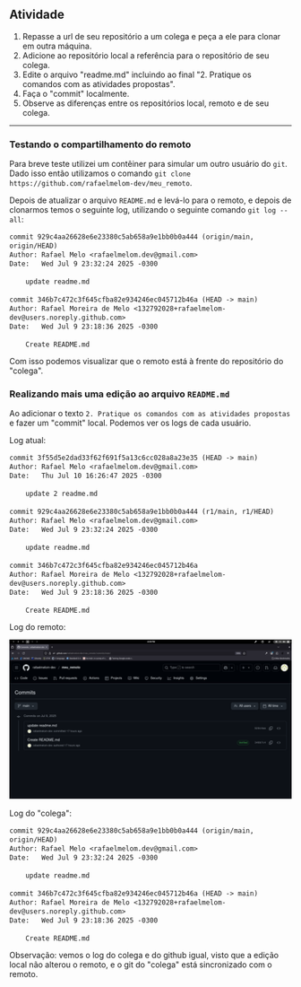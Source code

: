 ## Atividade

1. Repasse a url de seu repositório a um colega e peça a ele para clonar em outra máquina.
2. Adicione ao repositório local a referência para o repositório de seu colega.
3. Edite o arquivo "readme.md" incluindo ao final "2. Pratique os comandos com as atividades propostas".
4. Faça o "commit" localmente.
5. Observe as diferenças entre os repositórios local, remoto e de seu colega.

--- 
### Testando o compartilhamento do remoto

Para breve teste utilizei um contêiner para simular um outro usuário do `git`. Dado isso então utilizamos o comando `git clone https://github.com/rafaelmelom-dev/meu_remoto`.

Depois de atualizar o arquivo `README.md` e levá-lo para o remoto, e depois de clonarmos temos o seguinte log, utilizando o seguinte comando `git log --all`: 

```
commit 929c4aa26628e6e23380c5ab658a9e1bb0b0a444 (origin/main, origin/HEAD)
Author: Rafael Melo <rafaelmelom.dev@gmail.com>
Date:   Wed Jul 9 23:32:24 2025 -0300

    update readme.md

commit 346b7c472c3f645cfba82e934246ec045712b46a (HEAD -> main)
Author: Rafael Moreira de Melo <132792028+rafaelmelom-dev@users.noreply.github.com>
Date:   Wed Jul 9 23:18:36 2025 -0300

    Create README.md
```

Com isso podemos visualizar que o remoto está à frente do repositório do "colega".

### Realizando mais uma edição ao arquivo `README.md`

Ao adicionar o texto `2. Pratique os comandos com as atividades propostas` e fazer um "commit" local. Podemos ver os logs de cada usuário.

Log atual: 

```
commit 3f55d5e2dad33f62f691f5a13c6cc028a8a23e35 (HEAD -> main)
Author: Rafael Melo <rafaelmelom.dev@gmail.com>
Date:   Thu Jul 10 16:26:47 2025 -0300

    update 2 readme.md

commit 929c4aa26628e6e23380c5ab658a9e1bb0b0a444 (r1/main, r1/HEAD)
Author: Rafael Melo <rafaelmelom.dev@gmail.com>
Date:   Wed Jul 9 23:32:24 2025 -0300

    update readme.md

commit 346b7c472c3f645cfba82e934246ec045712b46a
Author: Rafael Moreira de Melo <132792028+rafaelmelom-dev@users.noreply.github.com>
Date:   Wed Jul 9 23:18:36 2025 -0300

    Create README.md
```

Log do remoto: 

![print do log do git hub](imagens/print_log_github.png)

Log do "colega":

```
commit 929c4aa26628e6e23380c5ab658a9e1bb0b0a444 (origin/main, origin/HEAD)
Author: Rafael Melo <rafaelmelom.dev@gmail.com>
Date:   Wed Jul 9 23:32:24 2025 -0300

    update readme.md

commit 346b7c472c3f645cfba82e934246ec045712b46a (HEAD -> main)
Author: Rafael Moreira de Melo <132792028+rafaelmelom-dev@users.noreply.github.com>
Date:   Wed Jul 9 23:18:36 2025 -0300

    Create README.md
```

Observação: vemos o log do colega e do github igual, visto que a edição local não alterou o remoto, e o git do "colega" está sincronizado com o remoto.


